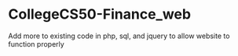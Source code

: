 # CollegeCS50-Finance_web
 Add more to existing code in php, sql, and jquery to allow website to function properly
